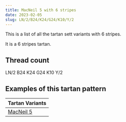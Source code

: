 ```yaml
---
title: MacNeil 5 with 6 stripes
date: 2023-02-05
slug: LN/2/B24/K24/G24/K10/Y/2
---
```

This is a list of all the tartan sett variants with 6 stripes.

It is a 6 stripes tartan.


## Thread count
LN/2 B24 K24 G24 K10 Y/2

## Examples of this tartan pattern

| Tartan Variants |
|---------------|
| [MacNeil 5](/variants/ln/2/b24/k24/g24/k10/y/2-b304080-g008000-k000000-lne0e0e0-yf0c000)||
